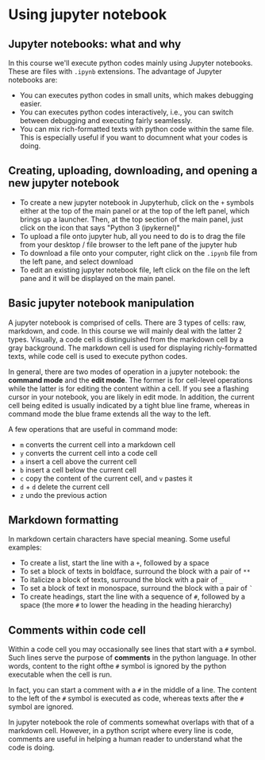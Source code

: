 # Using jupyter notebook

## Jupyter notebooks: what and why

In this course we'll execute python codes mainly using Jupyter notebooks. These are files with `.ipynb` extensions. The advantage of Jupyter notebooks are:

+ You can executes python codes in small units, which makes debugging easier.
+ You can executes python codes interactively, i.e., you can switch between debugging and executing fairly seamlessly.
+ You can mix rich-formatted texts with python code within the same file. This is especially useful if you want to documnent what your codes is doing.

## Creating, uploading, downloading, and opening a new jupyter notebook

+ To create a new jupyter notebook in Jupyterhub, click on the `+` symbols either at the top of the main panel or at the top of the left panel, which brings up a launcher. Then, at the top section of the main panel, just click on the icon that says "Python 3 (ipykernel)"
+ To upload a file onto jupyter hub, all you need to do is to drag the file from your desktop / file browser to the left pane of the jupyter hub
+ To download a file onto your computer, right click on the `.ipynb` file from the left pane, and select download
+ To edit an existing jupyter notebook file, left click on the file on the left pane and it will be displayed on the main panel.

## Basic jupyter notebook manipulation

A jupyter notebook is comprised of cells. There are 3 types of cells: raw, markdown, and code. In this course we will mainly deal with the latter 2 types. Visually, a code cell is distinguished from the markdown cell by a gray background. The markdown cell is used for displaying richly-formatted texts, while code cell is used to execute python codes.

In general, there are two modes of operation in a jupyter notebook: the **command mode** and the **edit mode**. The former is for cell-level operations while the latter is for editing the content within a cell. If you see a flashing cursor in your notebook, you are likely in edit mode. In addition, the current cell being edited is usually indicated by a tight blue line frame, whereas in command mode the blue frame extends all the way to the left.

A few operations that are useful in command mode:
+ `m` converts the current cell into a markdown cell
+ `y` converts the current cell into a code cell
+ `a` insert a cell above the current cell
+ `b` insert a cell below the current cell
+ `c` copy the content of the current cell, and `v` pastes it
+ `d` + `d` delete the current cell
+ `z` undo the previous action

## Markdown formatting

In markdown certain characters have special meaning. Some useful examples:
+ To create a list, start the line with a `+`, followed by a space
+ To set a block of texts in boldface, surround the block with a pair of `**`
+ To italicize a block of texts, surround the block with a pair of `_`
+ To set a block of text in monospace, surround the block with a pair of `` ` ``
+ To create headings, start the line with a sequence of `#`, followed by a space (the more `#` to lower the heading in the heading hierarchy)

## Comments within code cell

Within a code cell you may occasionally see lines that start with a `#` symbol. Such lines serve the purpose of **comments** in the python language. In other words, content to the right ofthe `#` symbol is ignored by the python executable when the cell is run.

In fact, you can start a comment with a `#` in the middle of a line. The content to the left of the `#` symbol is executed as code, whereas texts after the `#` symbol are ignored.

In jupyter notebook the role of comments somewhat overlaps with that of a markdown cell. However, in a python script where every line is code, comments are useful in helping a human reader to understand what the code is doing.